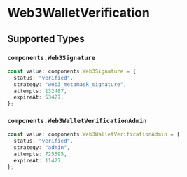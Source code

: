 # Web3WalletVerification


## Supported Types

### `components.Web3Signature`

```typescript
const value: components.Web3Signature = {
  status: "verified",
  strategy: "web3_metamask_signature",
  attempts: 132487,
  expireAt: 53427,
};
```

### `components.Web3WalletVerificationAdmin`

```typescript
const value: components.Web3WalletVerificationAdmin = {
  status: "verified",
  strategy: "admin",
  attempts: 725595,
  expireAt: 11427,
};
```

